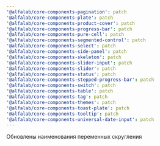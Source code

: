 ```yaml
---
'@alfalab/core-components-pagination': patch
'@alfalab/core-components-plate': patch
'@alfalab/core-components-product-cover': patch
'@alfalab/core-components-progress-bar': patch
'@alfalab/core-components-pure-cell': patch
'@alfalab/core-components-segmented-control': patch
'@alfalab/core-components-select': patch
'@alfalab/core-components-side-panel': patch
'@alfalab/core-components-skeleton': patch
'@alfalab/core-components-slider-input': patch
'@alfalab/core-components-slider': patch
'@alfalab/core-components-status': patch
'@alfalab/core-components-stepped-progress-bar': patch
'@alfalab/core-components-switch': patch
'@alfalab/core-components-table': patch
'@alfalab/core-components-tag': patch
'@alfalab/core-components-themes': patch
'@alfalab/core-components-toast-plate': patch
'@alfalab/core-components-tooltip': patch
'@alfalab/core-components-universal-date-input': patch
---
```


Обновлены наименования переменных скругления
